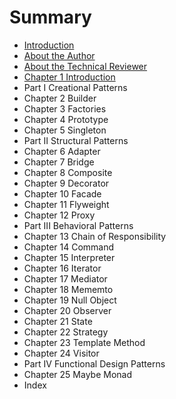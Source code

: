 # Summary

* [Introduction](README.md)
* [About the Author](about-the-author.md)
* [About the Technical Reviewer](about-the-technical-reviewer.md)
* [Chapter 1 Introduction](chapter-1-introduction.md)
* Part I Creational Patterns
* Chapter 2 Builder
* Chapter 3 Factories
* Chapter 4 Prototype
* Chapter 5 Singleton
* Part II Structural Patterns
* Chapter 6 Adapter
* Chapter 7 Bridge
* Chapter 8 Composite
* Chapter 9 Decorator
* Chapter 10 Facade
* Chapter 11 Flyweight
* Chapter 12 Proxy
* Part III Behavioral Patterns
* Chapter 13 Chain of Responsibility
* Chapter 14 Command
* Chapter 15 Interpreter
* Chapter 16 Iterator
* Chapter 17 Mediator
* Chapter 18 Mememto
* Chapter 19 Null Object
* Chapter 20 Observer
* Chapter 21 State
* Chapter 22 Strategy
* Chapter 23 Template Method
* Chapter 24 Visitor
* Part IV Functional Design Patterns
* Chapter 25 Maybe Monad
* Index

